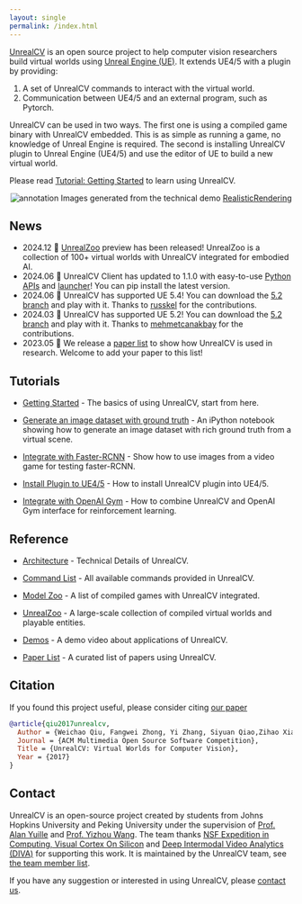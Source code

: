 ```yaml
---
layout: single
permalink: /index.html
---
```


[UnrealCV](https://github.com/unrealcv/unrealcv) is an open source project to help computer vision researchers build virtual worlds using [Unreal Engine (UE)](https://www.unrealengine.com). It extends UE4/5 with a plugin by providing:

1. A set of UnrealCV commands to interact with the virtual world.
2. Communication between UE4/5 and an external program, such as Pytorch.

UnrealCV can be used in two ways. The first one is using a compiled game binary with UnrealCV embedded. This is as simple as running a game, no knowledge of Unreal Engine is required. The second is installing UnrealCV plugin to Unreal Engine (UE4/5) and use the editor of UE to build a new virtual world.

Please read [Tutorial: Getting Started](http://docs.unrealcv.org/en/master/tutorials/getting_started.html) to learn using UnrealCV.

<center>
<img src="http://unrealcv.org/images/homepage_teaser.png" alt="annotation"/>
Images generated from the technical demo <a href="http://docs.unrealcv.org/en/master/reference/model_zoo.html#realisticrendering">RealisticRendering</a><br>
</center>

## News
- 2024.12 👏 [UnrealZoo](http://unrealzoo.site/) preview has been released! UnrealZoo is a collection of 100+ virtual worlds with UnrealCV integrated for embodied AI.
- 2024.06 👏 UnrealCV Client has updated to 1.1.0 with easy-to-use [Python APIs](https://github.com/unrealcv/unrealcv/blob/5.2/client/python/unrealcv/api.py) and [launcher](https://github.com/unrealcv/unrealcv/blob/5.2/client/python/unrealcv/launcher.py)! You can pip install the latest version.
- 2024.06 👏 UnrealCV has supported UE 5.4! You can download the [5.2 branch](https://github.com/unrealcv/unrealcv/tree/5.2) and play with it. Thanks to [russkel](https://github.com/russkel) for the contributions.
- 2024.03 👏 UnrealCV has supported UE 5.2! You can download the [5.2 branch](https://github.com/unrealcv/unrealcv/tree/5.2) and play with it. Thanks to [mehmetcanakbay](https://github.com/mehmetcanakbay) for the contributions.
- 2023.05 👏 We release a [paper list](https://github.com/unrealcv/papers-with-unrealcv) to show how UnrealCV is used in research. Welcome to add your paper to this list!

## Tutorials

- [Getting Started](http://docs.unrealcv.org/en/master/tutorials/getting_started.html) - The basics of using UnrealCV, start from here.

- [Generate an image dataset with ground truth](http://docs.unrealcv.org/en/master/tutorials/generate_images_tutorial.html) - An iPython notebook showing how to generate an image dataset with rich ground truth from a virtual scene.

- [Integrate with Faster-RCNN](http://docs.unrealcv.org/en/master/tutorials/faster_rcnn.html) - Show how to use images from a video game for testing faster-RCNN.

- [Install Plugin to UE4/5](http://docs.unrealcv.org/en/master/plugin/install.html) - How to install UnrealCV plugin into UE4/5.

- [Integrate with OpenAI Gym](https://github.com/zfw1226/gym-unrealcv) - How to combine UnrealCV and OpenAI Gym interface for reinforcement learning.

## Reference

- [Architecture](http://docs.unrealcv.org/en/master/reference/architecture.html) - Technical Details of UnrealCV.

- [Command List](http://docs.unrealcv.org/en/master/reference/commands.html) - All available commands provided in UnrealCV.

- [Model Zoo](http://docs.unrealcv.org/en/master/reference/model_zoo.html) - A list of compiled games with UnrealCV integrated.

- [UnrealZoo](http://unrealzoo.site) - A large-scale collection of compiled virtual worlds and playable entities.

- [Demos](https://youtu.be/8kBbTrhsSmQ) - A demo video about applications of UnrealCV.

- [Paper List](https://github.com/unrealcv/papers-with-unrealcv) - A curated list of papers using UnrealCV.

## Citation

If you found this project useful, please consider citing [our paper](https://dl.acm.org/citation.cfm?id=3129396)

```bibtex
@article{qiu2017unrealcv,
  Author = {Weichao Qiu, Fangwei Zhong, Yi Zhang, Siyuan Qiao,Zihao Xiao, Tae Soo Kim, Yizhou Wang, Alan Yuille},
  Journal = {ACM Multimedia Open Source Software Competition},
  Title = {UnrealCV: Virtual Worlds for Computer Vision},
  Year = {2017}
}
```

## Contact

UnrealCV is an open-source project created by students from Johns Hopkins University and Peking University under the supervision of [Prof. Alan Yuille](https://ccvl.jhu.edu/team/) and [Prof. Yizhou Wang](https://cfcs.pku.edu.cn/english/people/faculty/yizhouwang/index.htm). The team thanks  [NSF Expedition in Computing, Visual Cortex On Silicon](http://www.cse.psu.edu/research/visualcortexonsilicon.expedition/) and [Deep Intermodal Video Analytics (DIVA)](https://www.iarpa.gov/index.php/research-programs/diva) for supporting this work. It is maintained by the UnrealCV team, see [the team member list](contact.html).

If you have any suggestion or interested in using UnrealCV, please [contact us](contact.html).
